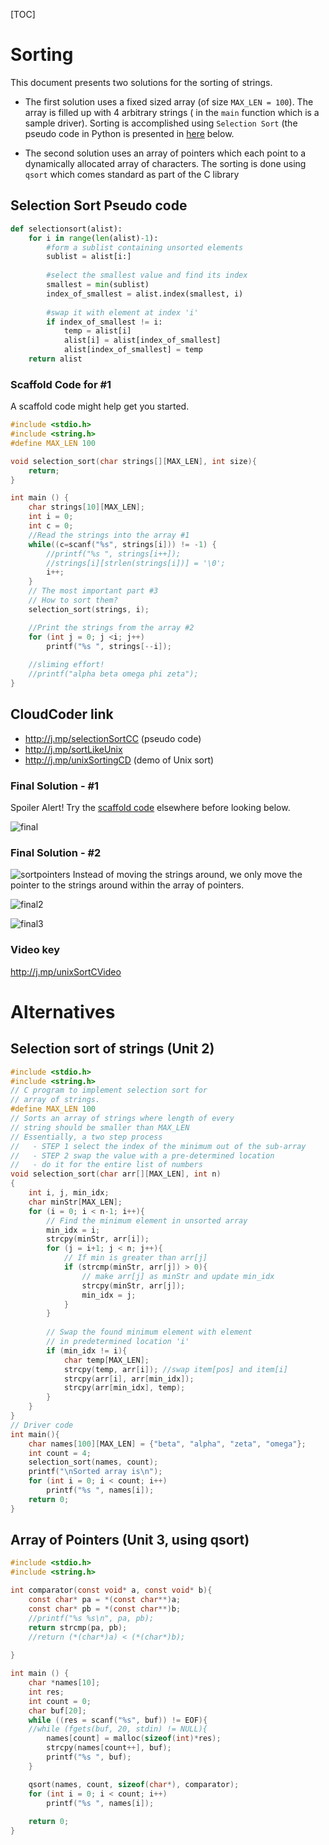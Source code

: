 
[TOC]

# Sorting

This document presents two solutions for the sorting of strings. 

  - The first solution uses a fixed sized array (of size `MAX_LEN = 100`). The array is filled up with 4 arbitrary strings ( in the `main` function which is a sample driver). Sorting is accomplished using `Selection Sort` (the pseudo code in Python is presented in [here](#selection-sort-pseudo-code) below. 

  - The second solution uses an array of pointers which each point to a dynamically allocated array of characters. The sorting is done using `qsort` which comes standard as part of the C library



## Selection Sort Pseudo code



```python
def selectionsort(alist):
    for i in range(len(alist)-1):
        #form a sublist containing unsorted elements
        sublist = alist[i:]
        
        #select the smallest value and find its index
        smallest = min(sublist)
        index_of_smallest = alist.index(smallest, i)
        
        #swap it with element at index 'i'
        if index_of_smallest != i:
            temp = alist[i]
            alist[i] = alist[index_of_smallest]
            alist[index_of_smallest] = temp        
    return alist
```


### Scaffold Code for #1 
A scaffold code might help get you started. 

```c
#include <stdio.h> 
#include <string.h> 
#define MAX_LEN 100

void selection_sort(char strings[][MAX_LEN], int size){
    return;
}

int main () { 
    char strings[10][MAX_LEN]; 
    int i = 0;
    int c = 0;
    //Read the strings into the array #1
    while((c=scanf("%s", strings[i])) != -1) {
        //printf("%s ", strings[i++]);
        //strings[i][strlen(strings[i])] = '\0';
        i++;
    }
    // The most important part #3
    // How to sort them?
    selection_sort(strings, i);

    //Print the strings from the array #2
    for (int j = 0; j <i; j++)
	    printf("%s ", strings[--i]);
    
    //sliming effort! 
    //printf("alpha beta omega phi zeta");
}
```


## CloudCoder link
- http://j.mp/selectionSortCC (pseudo code)  
- http://j.mp/sortLikeUnix
- http://j.mp/unixSortingCD (demo of Unix sort)


### Final Solution - #1

Spoiler Alert! Try the [scaffold code](#scaffold-code-for-1) elsewhere before looking below.

![final](http://j.mp/finalSolutionUnixSort)


### Final Solution - #2 

![sortpointers](http://j.mp/arrayPointerSort) 
Instead of moving the strings around, we only move the pointer to the strings around within the array of pointers. 


![final2](http://j.mp/unixSortUsingArrayPointers1)

![final3](http://j.mp/unixSortUsingArrayPointers2)

### Video key 

http://j.mp/unixSortCVideo

# Alternatives

## Selection sort of strings (Unit 2)


```c
#include <stdio.h> 
#include <string.h> 
// C program to implement selection sort for
// array of strings.
#define MAX_LEN 100
// Sorts an array of strings where length of every
// string should be smaller than MAX_LEN
// Essentially, a two step process
//   - STEP 1 select the index of the minimum out of the sub-array
//   - STEP 2 swap the value with a pre-determined location 
//   - do it for the entire list of numbers 
void selection_sort(char arr[][MAX_LEN], int n)
{
    int i, j, min_idx;
    char minStr[MAX_LEN];
    for (i = 0; i < n-1; i++){
        // Find the minimum element in unsorted array
        min_idx = i;
        strcpy(minStr, arr[i]);
        for (j = i+1; j < n; j++){
            // If min is greater than arr[j]
            if (strcmp(minStr, arr[j]) > 0){
                // make arr[j] as minStr and update min_idx
                strcpy(minStr, arr[j]);
                min_idx = j;
            }
        }
  
        // Swap the found minimum element with element
        // in predetermined location 'i'
        if (min_idx != i){
            char temp[MAX_LEN];
            strcpy(temp, arr[i]); //swap item[pos] and item[i]
            strcpy(arr[i], arr[min_idx]);
            strcpy(arr[min_idx], temp);
        }
    }
}
// Driver code
int main(){
    char names[100][MAX_LEN] = {"beta", "alpha", "zeta", "omega"};
    int count = 4;
    selection_sort(names, count);
    printf("\nSorted array is\n");
    for (int i = 0; i < count; i++)
        printf("%s ", names[i]);
    return 0;
}
```



## Array of Pointers (Unit 3, using qsort)


```c
#include <stdio.h> 
#include <string.h> 

int comparator(const void* a, const void* b){
    const char* pa = *(const char**)a; 
    const char* pb = *(const char**)b; 
    //printf("%s %s\n", pa, pb); 
    return strcmp(pa, pb); 
    //return (*(char*)a) < (*(char*)b);
    
}

int main () { 
    char *names[10];
    int res;
    int count = 0;
    char buf[20];
    while ((res = scanf("%s", buf)) != EOF){
    //while (fgets(buf, 20, stdin) != NULL){
        names[count] = malloc(sizeof(int)*res);
        strcpy(names[count++], buf); 
        printf("%s ", buf);
    }

    qsort(names, count, sizeof(char*), comparator); 
    for (int i = 0; i < count; i++)
        printf("%s ", names[i]);
        
    return 0;
}

```
<!--stackedit_data:
eyJoaXN0b3J5IjpbLTE4NDEzOTM2NzZdfQ==
-->